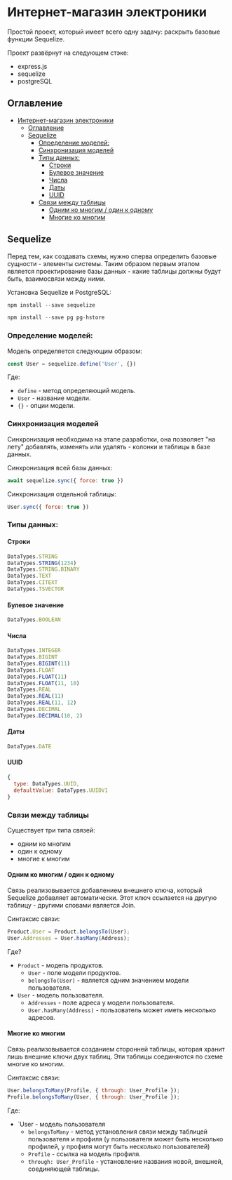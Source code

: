 # Интернет-магазин электроники

Простой проект, который имеет всего одну задачу: раскрыть базовые функции Sequelize.

Проект развёрнут на следующем стэке:
- express.js
- sequelize
- postgreSQL

## Оглавление

- [Интернет-магазин электроники](#интернет-магазин-электроники)
  - [Оглавление](#оглавление)
  - [Sequelize](#sequelize)
    - [Определение моделей:](#определение-моделей)
    - [Синхронизация моделей](#синхронизация-моделей)
    - [Типы данных:](#типы-данных)
      - [Строки](#строки)
      - [Булевое значение](#булевое-значение)
      - [Числа](#числа)
      - [Даты](#даты)
      - [UUID](#uuid)
    - [Связи между таблицы](#связи-между-таблицы)
      - [Одним ко многим / один к одному](#одним-ко-многим--один-к-одному)
      - [Многие ко многим](#многие-ко-многим)


## Sequelize

Перед тем, как создавать схемы, нужно сперва определить базовые сущности - элементы системы. Таким образом первым этапом
является проектирование базы данных - какие таблицы должны будут быть, взаимосвязи между ними.

Установка Sequelize и PostgreSQL:
```javascript
npm install --save sequelize

npm install --save pg pg-hstore
```

### Определение моделей:

Модель определяется следующим образом:
```javascript
const User = sequelize.define('User', {})
```
Где:
- `define` - метод определяющий модель.
- `User` - название модели.
- `{}` - опции модели.

### Синхронизация моделей
Синхронизация необходима на этапе разработки, она позволяет "на лету" добавлять, изменять или удалять - колонки и таблицы в базе данных.

Синхронизация всей базы данных:
```javascript
await sequelize.sync({ force: true })
```

Синхронизация отдельной таблицы:
```javascript
User.sync({ force: true })
```

### Типы данных:

#### Строки
```javascript
DataTypes.STRING       
DataTypes.STRING(1234)  
DataTypes.STRING.BINARY  
DataTypes.TEXT
DataTypes.CITEXT           
DataTypes.TSVECTOR
```

#### Булевое значение
```javascript
DataTypes.BOOLEAN
```

#### Числа
```javascript
DataTypes.INTEGER          
DataTypes.BIGINT          
DataTypes.BIGINT(11)
DataTypes.FLOAT            
DataTypes.FLOAT(11)          
DataTypes.FLOAT(11, 10)
DataTypes.REAL                      
DataTypes.REAL(11)                  
DataTypes.REAL(11, 12)
DataTypes.DECIMAL          
DataTypes.DECIMAL(10, 2)
```

#### Даты
```javascript
DataTypes.DATE
```

#### UUID
```javascript
{
  type: DataTypes.UUID,
  defaultValue: DataTypes.UUIDV1
}
```

### Связи между таблицы
Существует три типа связей:
- одним ко многим
- один к одному
- многие к многим

#### Одним ко многим / один к одному 
Связь реализовывается добавлением внешнего ключа, который Sequelize добавляет автоматически. Этот ключ ссылается на другую
таблицу - другими словами является Join.

Синтаксис связи:
```javascript
Product.User = Product.belongsTo(User);
User.Addresses = User.hasMany(Address);
```
Где?
- `Product` - модель продуктов.
  - `User` - поле модели продуктов.
  - `belongsTo(User)` - является одним значением модели пользователя.
- `User` - модель пользователя.
  - `Addresses` - поле адреса у модели пользователя.
  - `User.hasMany(Address)` - пользователь может иметь несколько адресов.

#### Многие ко многим

Связь реализовывается созданием сторонней таблицы, которая хранит лишь внешние ключи двух таблиц. Эти таблицы соединяются по схеме 
многие ко многим.

Синтаксис связи:
```javascript
User.belongsToMany(Profile, { through: User_Profile });
Profile.belongsToMany(User, { through: User_Profile });
```
Где:
- `User - модель пользователя 
  - `belongsToMany` - метод установления связи между таблицей пользователя и профиля (у пользователя может быть несколько профилей, у профиля могут быть несколько пользователей)
  - `Profile` - ссылка на модель профиля.
  - `through: User_Profile` - установление названия новой, внешней, соединяющей таблицы.